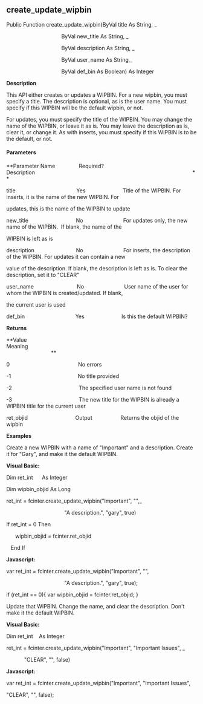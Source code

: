 create_update_wipbin
----------------------

Public Function create_update_wipbin(ByVal title As String, _

                                     ByVal new_title As String, _

                                     ByVal description As String, _

                                     ByVal user_name As String,_

                                     ByVal def_bin As Boolean) As Integer

**Description**

This API either creates or updates a WIPBIN. For a new wipbin, you must specify a title. The description is optional, as is the user name. You must specify if this WIPBIN will be the default wipbin, or not.

For updates, you must specify the title of the WIPBIN. You may change the name of the WIPBIN, or leave it as is. You may leave the description as is, clear it, or change it. As with inserts, you must specify if this WIPBIN is to be the default, or not.

#### Parameters
**Parameter Name                Required?             Description                                                                                                          **

title                                         Yes                         Title of the WIPBIN. For inserts, it is the name of the new WIPBIN. For 

updates, this is the name of the WIPBIN to update

new_title                                No                           For updates only, the new name of the WIPBIN.  If blank, the name of the

WIPBIN is left as is

description                            No                           For inserts, the description of the WIPBIN. For updates it can contain a new

value of the description. If blank, the description is left as is. To clear the description, set it to "CLEAR"

user_name                             No                           User name of the user for whom the WIPBIN is created/updated. If blank,

the current user is used

def_bin                                  Yes                         Is this the default WIPBIN?

**Returns**

**Value                                     Meaning                                                                                                                                               **

0                                              No errors

-1                                             No title provided

-2                                             The specified user name is not found

-3                                             The new title for the WIPBIN is already a WIPBIN title for the current user

ret_objid                                Output                   Returns the objid of the wipbin

**Examples**

 Create a new WIPBIN with a name of "Important" and a description. Create it for "Gary", and make it the default WIPBIN.

**Visual Basic:**

Dim ret_int      As Integer

Dim wipbin_objid As Long

ret_int = fcinter.create_update_wipbin("Important", "",_

                                       "A description.", "gary", true)

 If ret_int = 0 Then

      wipbin_objid = fcinter.ret_objid

   End If

**Javascript:**

var ret_int = fcinter.create_update_wipbin("Important", "",

                                       "A description.", "gary", true);

 if (ret_int == 0){ var wipbin_objid = fcinter.ret_objid; }

 Update that WIPBIN. Change the name, and clear the description. Don't make it the default WIPBIN.

**Visual Basic:**

Dim ret_int    As Integer

ret_int = fcinter.create_update_wipbin("Important", "Important Issues", _

            "CLEAR", "", false)

**Javascript:**

var ret_int = fcinter.create_update_wipbin("Important", "Important Issues",

"CLEAR", "", false);